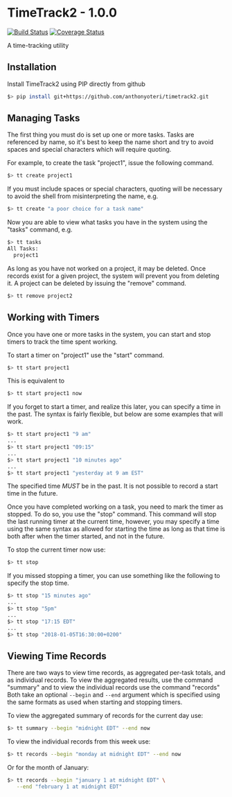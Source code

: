 # TimeTrack2 - 1.0.0

[![Build Status](https://travis-ci.org/anthonyoteri/timetrack2.svg?branch=master)](https://travis-ci.org/anthonyoteri/timetrack2)
[![Coverage Status](https://coveralls.io/repos/github/anthonyoteri/timetrack2/badge.svg?branch=master)](https://coveralls.io/github/anthonyoteri/timetrack2?branch=master)

A time-tracking utility

## Installation

Install TimeTrack2 using PIP directly from github

```bash
$> pip install git+https://github.com/anthonyoteri/timetrack2.git
```

## Managing Tasks

The first thing you must do is set up one or more tasks.  Tasks are
referenced by name, so it's best to keep the name short and try to avoid
spaces and special characters which will require quoting.

For example, to create the task "project1", issue the following command.

```bash
$> tt create project1
```

If you must include spaces or special characters, quoting will be
necessary to avoid the shell from misinterpreting the name, e.g.

```bash
$> tt create "a poor choice for a task name"
```

Now you are able to view what tasks you have in the system using the
"tasks" command, e.g.

```bash
$> tt tasks
All Tasks:
  project1
```

As long as you have not worked on a project, it may be deleted.  Once
records exist for a given project, the system will prevent you from
deleting it.  A project can be deleted by issuing the "remove" command.

```bash
$> tt remove project2
```

## Working with Timers

Once you have one or more tasks in the system, you can start and stop
timers to track the time spent working.

To start a timer on "project1" use the "start" command.

```bash
$> tt start project1
```

This is equivalent to

```bash
$> tt start project1 now
```

If you forget to start a timer, and realize this later, you can specify
a time in the past.  The syntax is fairly flexible, but below are some
examples that will work.

```bash
$> tt start project1 "9 am"
...
$> tt start project1 "09:15"
...
$> tt start project1 "10 minutes ago"
...
$> tt start project1 "yesterday at 9 am EST"
```

The specified time *MUST* be in the past.  It is not possible to record
a start time in the future.

Once you have completed working on a task, you need to mark the timer as
stopped.  To do so, you use the "stop" command.  This command will stop
the last running timer at the current time, however, you may specify a
time using the same syntax as allowed for starting the time as long as
that time is both after when the timer started, and not in the future.

To stop the current timer now use:

```bash
$> tt stop
```

If you missed stopping a timer, you can use something like the following
to specify the stop time.

```bash
$> tt stop "15 minutes ago"
...
$> tt stop "5pm"
...
$> tt stop "17:15 EDT"
...
$> tt stop "2018-01-05T16:30:00+0200"
```

## Viewing Time Records

There are two ways to view time records, as aggregated per-task totals,
and as individual records.  To view the aggregated results, use the
command "summary" and to view the individual records use the command
"records"  Both take an optional `--begin` and `--end` argument which is
specified using the same formats as used when starting and stopping
timers.

To view the aggregated summary of records for the current day use:

```bash
$> tt summary --begin "midnight EDT" --end now
```

To view the individual records from this week use:

```bash
$> tt records --begin "monday at midnight EDT" --end now
```

Or for the month of January:
```bash
$> tt records --begin "january 1 at midnight EDT" \
   --end "february 1 at midnight EDT"
```
